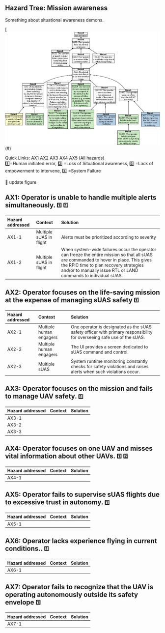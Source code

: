 ## Hazard Tree: Mission awareness

Something about situational awareness demons.

[![](figures/situationalawareness.png)(#)

Quick Links: [AX1](#AX1) [AX2](#AX2) [AX3](#AX3) [AX4](#AX4) [AX5](#AX5) [(All hazards)](../README.md)<br>
:one:=Human initiated error, :two: =Loss of Situational awareness, :three: =Lack of empowerment to intervene, :four: =System Failure

:construction: update figure

## <a name="AX1">AX1: Operator is unable to handle multiple alerts simultaneously.</a> <sub><sup>:one:</sup></sub> <sub><sup>:one:</sup></sub>

| Hazard addressed | Context | Solution |
|:--|:--|:--|
|AX1-1|Multiple sUAS in flight|Alerts must be prioritized according to severity|
|AX1-2|Multiple sUAS in flight|When system-wide failures occur the operator can freeze the entire mission so that all sUAS are commanded to hover in place. This gives the RPIC time to plan recovery strategies and/or to manually issue RTL or LAND commands to individual sUAS.|

## <a name="AX2">AX2: Operator focuses on the life-saving mission at the expense of managing sUAS safety</a> <sub><sup>:one:</sup></sub>

| Hazard addressed | Context | Solution |
|:--|:--|:--|
|AX2-1|Multiple human engagers | One operator is designated as the sUAS safety officer with primary responsibility for overseeing safe use of the sUAS. |
|AX2-2|Multiple human engagers | The UI provides a screen dedicated to sUAS command and control. |
|AX2-3|Multiple sUAS| System runtime monitoring constantly checks for safety violations and raises alerts when such violations occur.|


## <a name="AX3">AX3: Operator focuses on the mission and fails to manage UAV safety.</a> <sub><sup>:one:</sup></sub>

| Hazard addressed | Context |Solution |
|:--|:--|:--|
|AX3-1|
|AX3-2|
|AX3-3|

## <a name="AX4">AX4: Operator focuses on one UAV and misses vital information about other UAVs.</a> <sub><sup>:one:</sup></sub> <sub><sup>:two:</sup></sub>


| Hazard addressed | Context | Solution |
|:--|:--|:--|
|AX4-1|

## <a name="AX5">AX5: Operator fails to supervise sUAS flights due to excessive trust in autonomy.</a> <sub><sup>:one:</sup></sub>

| Hazard addressed | Context | Solution |
|:--|:--|:--|
|AX5-1|

## <a name="AX6">AX6: Operator lacks experience flying in current conditions..</a> <sub><sup>:one:</sup></sub>

| Hazard addressed | Context | Solution |
|:--|:--|:--|
|AX6-1|

## <a name="AX5">AX7: Operator fails to recognize that the UAV is operating autonomously outside its safety envelope</a> <sub><sup>:one:</sup></sub>

| Hazard addressed | Context | Solution |
|:--|:--|:--|
|AX7-1|




